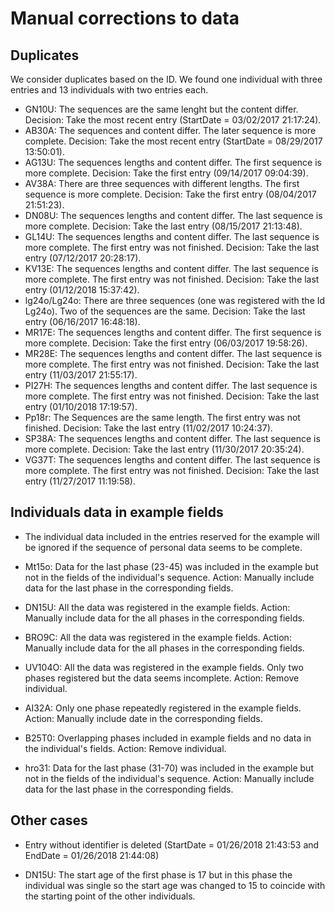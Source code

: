 # Manual corrections to data

## Duplicates

We consider duplicates based on the ID. We found one individual with three entries and 13 individuals with two entries each.

- GN10U: The sequences are the same lenght but the content differ. 
Decision: Take the most recent entry (StartDate = 03/02/2017 21:17:24).
- AB30A: The sequences and content differ. The later sequence is more complete.
Decision: Take the most recent entry (StartDate = 08/29/2017 13:50:01).
- AG13U: The sequences lengths and content differ. The first sequence is more complete.
Decision: Take the first entry (09/14/2017 09:04:39).
- AV38A: There are three sequences with different lengths. The first sequence is more complete.
Decision: Take the first entry (08/04/2017 21:51:23).
- DN08U: The sequences lengths and content differ. The last sequence is more complete.
Decision: Take the last entry (08/15/2017 21:13:48).
- GL14U: The sequences lengths and content differ. The last sequence is more complete. The first entry was not finished.
Decision: Take the last entry (07/12/2017 20:28:17).
- KV13E: The sequences lengths and content differ. The last sequence is more complete. The first entry was not finished.
Decision: Take the last entry (01/12/2018 15:37:42).
- lg24o/Lg24o: There are three sequences (one was registered with the Id Lg24o). Two of the sequences are the same.
Decision: Take the last entry (06/16/2017 16:48:18).
- MR17E: The sequences lengths and content differ. The first sequence is more complete. 
Decision: Take the first entry (06/03/2017 19:58:26).
- MR28E: The sequences lengths and content differ. The last sequence is more complete. The first entry was not finished.
Decision: Take the last entry (11/03/2017 21:55:17).
- PI27H: The sequences lengths and content differ. The last sequence is more complete. The first entry was not finished.
Decision: Take the last entry (01/10/2018 17:19:57).
- Pp18r: The Sequences are the same length. The first entry was not finished.
Decision: Take the last entry (11/02/2017 10:24:37).
- SP38A: The sequences lengths and content differ. The last sequence is more complete. 
Decision: Take the last entry (11/30/2017 20:35:24).
- VG37T: The sequences lengths and content differ. The last sequence is more complete. The first entry was not finished.
Decision: Take the last entry (11/27/2017 11:19:58).

## Individuals data in example fields

- The individual data included in the entries reserved for the example will be ignored if the sequence of personal data seems to be complete.

- Mt15o: Data for the last phase (23-45) was included in the example but not in the fields of the individual's sequence. 
Action: Manually include data for the last phase in the corresponding fields.

- DN15U: All the data was registered in the example fields.
Action: Manually include data for the all phases in the corresponding fields.

- BRO9C: All the data was registered in the example fields.
Action: Manually include data for the all phases in the corresponding fields.

- UV104O: All the data was registered in the example fields. Only two phases registered but the data seems incomplete.
Action: Remove individual.

- AI32A: Only one phase repeatedly registered in the example fields.
Action: Manually include date in the corresponding fields.

- B25T0: Overlapping phases included in example fields and no data in the individual's fields.
Action: Remove individual.

- hro31: Data for the last phase (31-70) was included in the example but not in the fields of the individual's sequence. 
Action: Manually include data for the last phase in the corresponding fields.

## Other cases

- Entry without identifier is deleted (StartDate = 01/26/2018 21:43:53 and EndDate = 01/26/2018 21:44:08)

- DN15U: The start age of the first phase is 17 but in this phase the individual was single so the start age was changed to 15 to coincide with the starting point of the other individuals.

